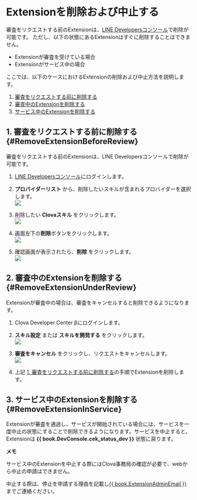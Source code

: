 # Extensionを削除および中止する

審査をリクエストする前のExtensionは、[LINE Developersコンソール](https://developers.line.biz/console/)で削除が可能です。
ただし、以下の状態にあるExtensionはすぐに削除することはできません。

* Extensionが審査を受けている場合
* Extensionがサービス中の場合

ここでは、以下のケースにおけるExtensionの削除および中止方法を説明します。

1. [審査をリクエストする前に削除する](#RemoveExtensionBeforeReview)
2. [審査中のExtensionを削除する](#RemoveExtensionUnderReview)
3. [サービス中のExtensionを削除する](#RemoveExtensionInService)

## 1. 審査をリクエストする前に削除する {#RemoveExtensionBeforeReview}

審査をリクエストする前のExtensionは、LINE Developersコンソールで削除が可能です。

1. [LINE Developersコンソール](https://developers.line.biz/console/)にログインします。

2. **プロバイダーリスト** から、削除したいスキルが含まれるプロバイダーを選択します。  
![](/DevConsole/Assets/Images/DevConsole-LineDev_Provider_List.png)  

3. 削除したい **Clovaスキル** をクリックします。  
![](/DevConsole/Assets/Images/DevConsole-LineDev_Channel_List.png)  

4. 画面左下の**削除**ボタンをクリックします。  
![](/DevConsole/Assets/Images/DevConsole-LineDev_Channel_Remove.png)  

5. 確認画面が表示されたら、**削除** をクリックします。  
![](/DevConsole/Assets/Images/DevConsole-LineDev_Channel_Remove_Confirm.png)  


## 2. 審査中のExtensionを削除する {#RemoveExtensionUnderReview}

Extensionが審査中の場合は、審査をキャンセルすると削除できるようになります。

1. Clova Developer Center βにログインします。

2. **スキル設定** または **スキルを開発する** をクリックします。  
![](/DevConsole/Assets/Images/DevConsole-Entering_CEK_Menu.png)

3. **審査をキャンセル** をクリックし、リクエストをキャンセルします。  
![](/DevConsole/Assets/Images/DevConsole-Cancel_Submission.png)

4. 上記 [1. 審査をリクエストする前に削除する](#RemoveExtensionBeforeReview)の手順でExtensionを削除します。


## 3. サービス中のExtensionを削除する {#RemoveExtensionInService}
Extensionが審査を通過し、サービスが開始されている場合には、サービスを一度中止の状態にすることで削除できるようになります。サービスを中止すると、Extensionは **{{ book.DevConsole.cek_status_dev }}** 状態に戻ります。

<div class="note">
  <p><strong>メモ</strong></p>
  <p>サービス中のExtensionを中止する際にはClova事務局の確認が必要で、webから中止の申請はできません。
  <p>中止する際は、停止を申請する理由を記載し<a href="mailto:{{ book.ExtensionAdminEmail }}">{{ book.ExtensionAdminEmail }}</a>までご連絡ください。</p>
</div>
